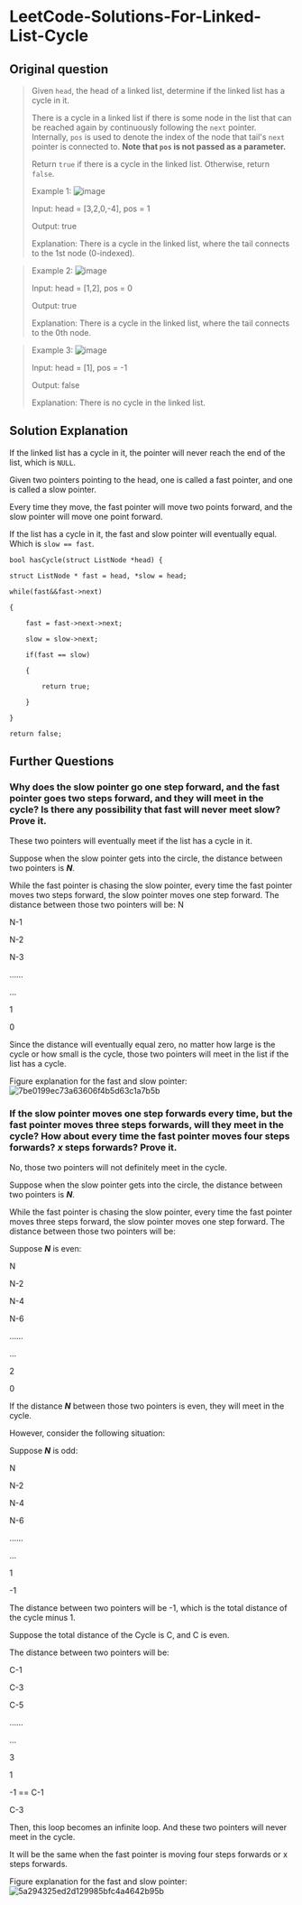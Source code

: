 # LeetCode-Solutions-For-Linked-List-Cycle

## Original question
>Given `head`, the head of a linked list, determine if the linked list has a cycle in it.
>
>There is a cycle in a linked list if there is some node in the list that can be reached again by continuously following the `next` pointer. Internally, `pos` is used to denote the index of the node that tail's `next` pointer is connected to. **Note that `pos` is not passed as a parameter.**
>
>Return `true` if there is a cycle in the linked list. Otherwise, return `false`.
>
>Example 1:
>![image](https://user-images.githubusercontent.com/90940182/166614275-5163bcf9-e5ee-48ed-af36-e5d71aff84f5.png)
>
>Input: head = [3,2,0,-4], pos = 1
>
>Output: true
>
>Explanation: There is a cycle in the linked list, where the tail connects to the 1st node (0-indexed).

>Example 2:
>![image](https://user-images.githubusercontent.com/90940182/166614385-850b55b6-bfd9-4577-8eb0-1e86f9f0e8e5.png)
>
>Input: head = [1,2], pos = 0
>
>Output: true
>
>Explanation: There is a cycle in the linked list, where the tail connects to the 0th node.

>Example 3:
>![image](https://user-images.githubusercontent.com/90940182/166614427-c5a1a47b-4d3a-4d6b-a8b8-34f04f32be9a.png)
>
>Input: head = [1], pos = -1
>
>Output: false
>
>Explanation: There is no cycle in the linked list.

## Solution Explanation

If the linked list has a cycle in it, the pointer will never reach the end of the list, which is `NULL`.

Given two pointers pointing to the head, one is called a fast pointer, and one is called a slow pointer. 

Every time they move, the fast pointer will move two points forward, and the slow pointer will move one point forward. 

If the list has a cycle in it, the fast and slow pointer will eventually equal. Which is `slow == fast`.


    bool hasCycle(struct ListNode *head) {
    
    struct ListNode * fast = head, *slow = head;
    
    while(fast&&fast->next)
    
    {
    
        fast = fast->next->next;
        
        slow = slow->next;
        
        if(fast == slow)
        
        {
        
            return true;
            
        }
        
    }
    
    return false;
    


## Further Questions

### Why does the slow pointer go one step forward, and the fast pointer goes two steps forward, and they will meet in the cycle? Is there any possibility that fast will never meet slow? Prove it.


These two pointers will eventually meet if the list has a cycle in it.

Suppose when the slow pointer gets into the circle, the distance between two pointers is **_N_**.

While the fast pointer is chasing the slow pointer, every time the fast pointer moves two steps forward, the slow pointer moves one step forward.
The distance between those two pointers will be:
N

N-1

N-2

N-3

……

…

1

0

Since the distance will eventually equal zero, no matter how large is the cycle or how small is the cycle, those two pointers will meet in the list if the list has a cycle. 

Figure explanation for the fast and slow pointer:
![7be0199ec73a63606f4b5d63c1a7b5b](https://user-images.githubusercontent.com/90940182/166616293-e5c40cfc-1c60-4dde-a0c1-9d791992c4b9.jpg)


### If the slow pointer moves one step forwards every time, but the fast pointer moves three steps forwards, will they meet in the cycle? How about every time the fast pointer moves four steps forwards? _x_ steps forwards? Prove it.

No, those two pointers will not definitely meet in the cycle.

Suppose when the slow pointer gets into the circle, the distance between two pointers is **_N_**.

While the fast pointer is chasing the slow pointer, every time the fast pointer moves three steps forward, the slow pointer moves one step forward.
The distance between those two pointers will be:

Suppose **_N_** is even: 

N

N-2

N-4

N-6

……

…

2

0

If the distance **_N_** between those two pointers is even, they will meet in the cycle. 

However, consider the following situation:

Suppose **_N_** is odd: 

N

N-2

N-4

N-6

……

…

1

-1

The distance between two pointers will be -1, which is the total distance of the cycle minus 1. 

Suppose the total distance of the Cycle is C, and C is even.

The distance between two pointers will be:

C-1

C-3

C-5

……

…

3

1

-1  == C-1

C-3

 
Then, this loop becomes an infinite loop. And these two pointers will never meet in the cycle.


It will be the same when the fast pointer is moving four steps forwards or x steps forwards.


Figure explanation for the fast and slow pointer:
![5a294325ed2d129985bfc4a4642b95b](https://user-images.githubusercontent.com/90940182/166618109-fd61d46a-4e1c-482a-8769-2508abdbf6d9.jpg)


